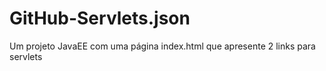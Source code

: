# GitHub-Servlets.json
Um projeto JavaEE com uma página index.html que apresente 2 links para servlets
